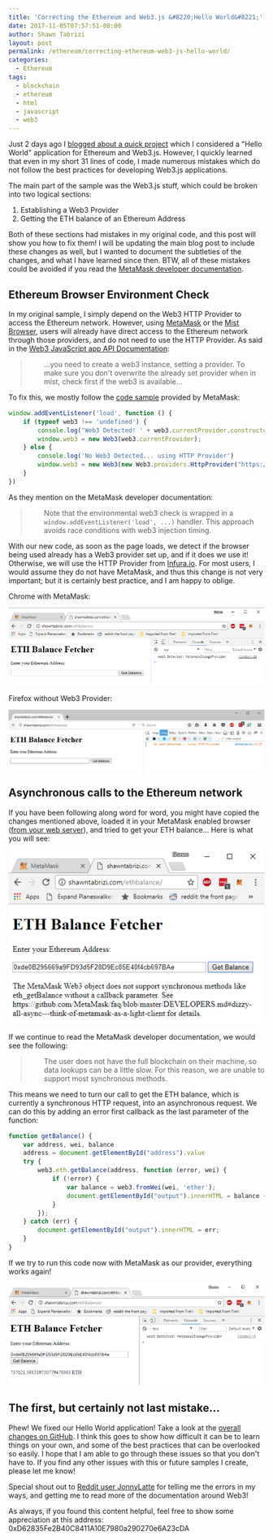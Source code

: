 ```yaml
---
title: 'Correcting the Ethereum and Web3.js &#8220;Hello World&#8221;'
date: 2017-11-05T07:57:51-08:00
author: Shawn Tabrizi
layout: post
permalink: /ethereum/correcting-ethereum-web3-js-hello-world/
categories:
  - Ethereum
tags:
  - blockchain
  - ethereum
  - html
  - javascript
  - web3
---
```

<p>Just 2 days ago I <a href="https://shawntabrizi.com/crypto/ethereum-web3-js-hello-world-get-eth-balance-ethereum-address/">blogged about a quick project</a> which I considered a "Hello World" application for Ethereum and Web3.js. However, I quickly learned that even in my short 31 lines of code, I made numerous mistakes which do not follow the best practices for developing Web3.js applications.</p>

<p>The main part of the sample was the Web3.js stuff, which could be broken into two logical sections:</p>

<ol>
 	<li>Establishing a Web3 Provider</li>
 	<li>Getting the ETH balance of an Ethereum Address</li>
</ol>

<p>Both of these sections had mistakes in my original code, and this post will show you how to fix them! I will be updating the main blog post to include these changes as well, but I wanted to document the subtleties of the changes, and what I have learned since then. BTW, all of these mistakes could be avoided if you read the <a href="https://github.com/MetaMask/faq/blob/master/DEVELOPERS.md#partly_sunny-web3---ethereum-browser-environment-check">MetaMask developer documentation</a>.</p>

<h2>Ethereum Browser Environment Check</h2>
<p>In my original sample, I simply depend on the Web3 HTTP Provider to access the Ethereum network. However, using <a href="https://metamask.io/">MetaMask</a> or the <a href="https://github.com/ethereum/mist">Mist Browser</a>, users will already have direct access to the Ethereum network through those providers, and do not need to use the HTTP Provider. As said in the <a href="https://github.com/ethereum/wiki/wiki/JavaScript-API#adding-web3">Web3 JavaScript app API Documentation</a>:</p>

<blockquote>
<p style="padding-left: 30px;">...you need to create a web3 instance, setting a provider. To make sure you don't overwrite the already set provider when in mist, check first if the web3 is available...</p>
</blockquote>

<p>To fix this, we mostly follow the <a href="https://github.com/MetaMask/faq/blob/master/DEVELOPERS.md#partly_sunny-web3---ethereum-browser-environment-check">code sample</a> provided by MetaMask:</p>

```javascript
window.addEventListener('load', function () {
    if (typeof web3 !== 'undefined') {
        console.log('Web3 Detected! ' + web3.currentProvider.constructor.name)
        window.web3 = new Web3(web3.currentProvider);
    } else {
        console.log('No Web3 Detected... using HTTP Provider')
        window.web3 = new Web3(new Web3.providers.HttpProvider("https://mainnet.infura.io/noapikey"));
    }
})
```

<p>As they mention on the MetaMask developer documentation:</p>
<blockquote>
<p style="padding-left: 30px;">Note that the environmental web3 check is wrapped in a <code>window.addEventListener('load', ...)</code> handler. This approach avoids race conditions with web3 injection timing.</p>
</blockquote>

<p>With our new code, as soon as the page loads, we detect if the browser being used already has a Web3 provider set up, and if it does we use it! Otherwise, we will use the HTTP Provider from <a href="https://infura.io/">Infura.io</a>. For most users, I would assume they do not have MetaMask, and thus this change is not very important; but it is certainly best practice, and I am happy to oblige.</p>

<p>Chrome with MetaMask:</p>
<img class="alignnone size-full wp-image-239 " src="/assets/images/img_59feb77ae6a85.png" alt="" />

<p>Firefox without Web3 Provider:</p>
<img class="alignnone size-full wp-image-238 " src="/assets/images/img_59feb7629ffba.png" alt="" />

<h2>Asynchronous calls to the Ethereum network</h2>

<p>If you have been following along word for word, you might have copied the changes mentioned above, loaded it in your MetaMask enabled browser (<a href="https://github.com/MetaMask/faq/blob/master/DEVELOPERS.md#globe_with_meridians-https---web-server-required">from your web server</a>), and tried to get your ETH balance... Here is what you will see:</p>

<p id="JzigoIZ"><img class="alignnone size-full wp-image-240 " src="/assets/images/img_59feb8e353a07.png" alt="" /></p>

<p>If we continue to read the MetaMask developer documentation, we would see the following:</p>

<blockquote>
<p style="padding-left: 30px;">The user does not have the full blockchain on their machine, so data lookups can be a little slow. For this reason, we are unable to support most synchronous methods.</p>
</blockquote>

<p>This means we need to turn our call to get the ETH balance, which is currently a synchronous HTTP request, into an asynchronous request. We can do this by adding an error first callback as the last parameter of the function:</p>

```javascript
function getBalance() {
    var address, wei, balance
    address = document.getElementById("address").value
    try {
        web3.eth.getBalance(address, function (error, wei) {
            if (!error) {
                var balance = web3.fromWei(wei, 'ether');
                document.getElementById("output").innerHTML = balance + " ETH";
            }
        });
    } catch (err) {
        document.getElementById("output").innerHTML = err;
    }
}
```

<p>If we try to run this code now with MetaMask as our provider, everything works again!</p>

<p id="hKMmyBJ"><img class="alignnone size-full wp-image-241 " src="/assets/images/img_59febfad543a1.png" alt="" /></p>

<h2>The first, but certainly not last mistake...</h2>
<p>Phew! We fixed our Hello World application! Take a look at the <a href="https://github.com/shawntabrizi/ETH-Balance/commit/daa8ac6c380c6f870807023e295d51a03a21edef">overall changes on GitHub</a>. I think this goes to show how difficult it can be to learn things on your own, and some of the best practices that can be overlooked so easily. I hope that I am able to go through these issues so that you don't have to. If you find any other issues with this or future samples I create, please let me know!</p>

<p>Special shout out to <a href="https://www.reddit.com/r/ethdev/comments/7acshg/in_the_spirit_of_devcon3_build_your_first_web3js/dp9xdff/?utm_content=permalink&utm_medium=user&utm_source=reddit&utm_name=frontpage">Reddit user JonnyLatte</a> for telling me the errors in my ways, and getting me to read more of the documentation around Web3!</p>

<p>As always, if you found this content helpful, feel free to show some appreciation at this address: 0xD62835Fe2B40C8411A10E7980a290270e6A23cDA</p>